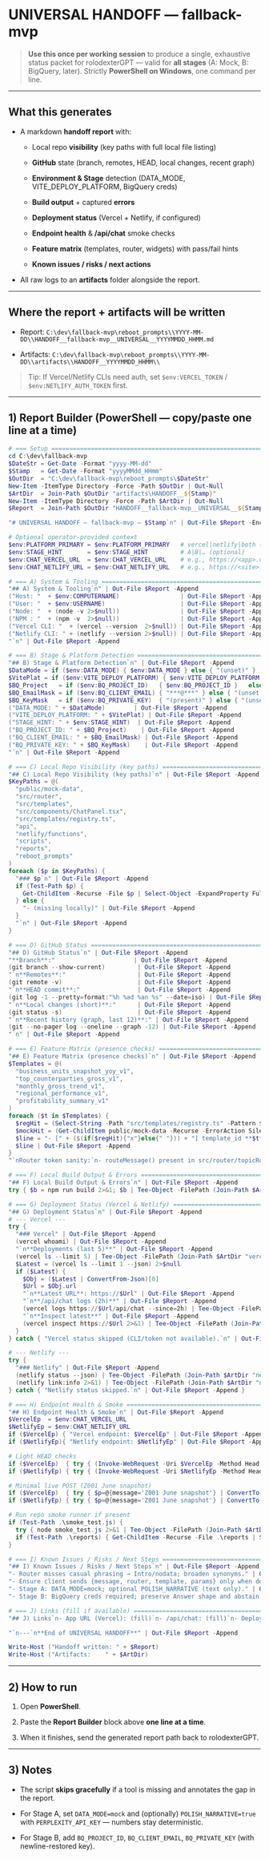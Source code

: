 # UNIVERSAL HANDOFF — fallback-mvp

> **Use this once per working session** to produce a single, exhaustive status packet for rolodexterGPT — valid for **all stages** (A: Mock, B: BigQuery, later). Strictly **PowerShell on Windows**, one command per line.

---

## What this generates

- A markdown **handoff report** with:
    
    - Local repo **visibility** (key paths with full local file listing)
        
    - **GitHub** state (branch, remotes, HEAD, local changes, recent graph)
        
    - **Environment & Stage** detection (DATA_MODE, VITE_DEPLOY_PLATFORM, BigQuery creds)
        
    - **Build output** + captured **errors**
        
    - **Deployment status** (Vercel + Netlify, if configured)
        
    - **Endpoint health** & **/api/chat** smoke checks
        
    - **Feature matrix** (templates, router, widgets) with pass/fail hints
        
    - **Known issues / risks / next actions**
        
- All raw logs to an **artifacts** folder alongside the report.
    

---

## Where the report + artifacts will be written

- Report: `C:\dev\fallback-mvp\reboot_prompts\\YYYY-MM-DD\\HANDOFF__fallback-mvp__UNIVERSAL__YYYYMMDD_HHMM.md`
    
- Artifacts: `C:\dev\fallback-mvp\reboot_prompts\\YYYY-MM-DD\\artifacts\\HANDOFF__YYYYMMDD_HHMM\\`
    

> Tip: If Vercel/Netlify CLIs need auth, set `$env:VERCEL_TOKEN` / `$env:NETLIFY_AUTH_TOKEN` first.

---

## 1) **Report Builder** (PowerShell — copy/paste **one line at a time**)

```powershell
# === Setup ===============================================================
cd C:\dev\fallback-mvp
$DateStr = Get-Date -Format "yyyy-MM-dd"
$Stamp   = Get-Date -Format "yyyyMMdd_HHmm"
$OutDir  = "C:\dev\fallback-mvp\reboot_prompts\$DateStr"
New-Item -ItemType Directory -Force -Path $OutDir | Out-Null
$ArtDir  = Join-Path $OutDir "artifacts\HANDOFF__${Stamp}"
New-Item -ItemType Directory -Force -Path $ArtDir | Out-Null
$Report  = Join-Path $OutDir "HANDOFF__fallback-mvp__UNIVERSAL__${Stamp}.md"

"# UNIVERSAL HANDOFF — fallback-mvp — $Stamp`n" | Out-File $Report -Encoding utf8

# Optional operator-provided context
$env:PLATFORM_PRIMARY = $env:PLATFORM_PRIMARY   # vercel|netlify|both (optional)
$env:STAGE_HINT       = $env:STAGE_HINT         # A|B|… (optional)
$env:CHAT_VERCEL_URL  = $env:CHAT_VERCEL_URL    # e.g., https://<app>.vercel.app/api/chat
$env:CHAT_NETLIFY_URL = $env:CHAT_NETLIFY_URL   # e.g., https://<site>.netlify.app/.netlify/functions/chat

# === A) System & Tooling ================================================
"## A) System & Tooling`n" | Out-File $Report -Append
("Host: "  + $env:COMPUTERNAME)                 | Out-File $Report -Append
("User: "  + $env:USERNAME)                     | Out-File $Report -Append
("Node: "  + (node -v 2>$null))                 | Out-File $Report -Append
("NPM : "  + (npm -v  2>$null))                 | Out-File $Report -Append
("Vercel CLI: "  + (vercel --version  2>$null)) | Out-File $Report -Append
("Netlify CLI: " + (netlify --version 2>$null)) | Out-File $Report -Append
"`n" | Out-File $Report -Append

# === B) Stage & Platform Detection ======================================
"## B) Stage & Platform Detection`n" | Out-File $Report -Append
$DataMode = if ($env:DATA_MODE) { $env:DATA_MODE } else { "(unset)" }
$VitePlat = if ($env:VITE_DEPLOY_PLATFORM) { $env:VITE_DEPLOY_PLATFORM } else { "(unset)" }
$BQ_Project   = if ($env:BQ_PROJECT_ID)   { $env:BQ_PROJECT_ID }   else { "(unset)" }
$BQ_EmailMask = if ($env:BQ_CLIENT_EMAIL) { "***@***" } else { "(unset)" }
$BQ_KeyMask   = if ($env:BQ_PRIVATE_KEY)  { "(present)" } else { "(unset)" }
("DATA_MODE: " + $DataMode)        | Out-File $Report -Append
("VITE_DEPLOY_PLATFORM: " + $VitePlat) | Out-File $Report -Append
("STAGE_HINT: " + $env:STAGE_HINT)  | Out-File $Report -Append
("BQ_PROJECT_ID: " + $BQ_Project)    | Out-File $Report -Append
("BQ_CLIENT_EMAIL: " + $BQ_EmailMask) | Out-File $Report -Append
("BQ_PRIVATE_KEY: " + $BQ_KeyMask)    | Out-File $Report -Append
"`n" | Out-File $Report -Append

# === C) Local Repo Visibility (key paths) ===============================
"## C) Local Repo Visibility (key paths)`n" | Out-File $Report -Append
$KeyPaths = @(
  "public/mock-data",
  "src/router",
  "src/templates",
  "src/components/ChatPanel.tsx",
  "src/templates/registry.ts",
  "api",
  "netlify/functions",
  "scripts",
  "reports",
  "reboot_prompts"
)
foreach ($p in $KeyPaths) {
  "### $p`n" | Out-File $Report -Append
  if (Test-Path $p) {
    Get-ChildItem -Recurse -File $p | Select-Object -ExpandProperty FullName | ForEach-Object { "- " + $_ } | Out-File $Report -Append
  } else {
    "- (missing locally)" | Out-File $Report -Append
  }
  "`n" | Out-File $Report -Append
}

# === D) GitHub Status ===================================================
"## D) GitHub Status`n" | Out-File $Report -Append
"**Branch**:"                      | Out-File $Report -Append
(git branch --show-current)         | Out-File $Report -Append
"`n**Remotes**:"                    | Out-File $Report -Append
(git remote -v)                     | Out-File $Report -Append
"`n**HEAD commit**:"                | Out-File $Report -Append
(git log -1 --pretty=format:"%h %ad %an %s" --date=iso) | Out-File $Report -Append
"`n**Local changes (short)**:"      | Out-File $Report -Append
(git status -s)                     | Out-File $Report -Append
"`n**Recent history (graph, last 12)**:" | Out-File $Report -Append
(git --no-pager log --oneline --graph -12) | Out-File $Report -Append
"`n" | Out-File $Report -Append

# === E) Feature Matrix (presence checks) ================================
"## E) Feature Matrix (presence checks)`n" | Out-File $Report -Append
$Templates = @(
  "business_units_snapshot_yoy_v1",
  "top_counterparties_gross_v1",
  "monthly_gross_trend_v1",
  "regional_performance_v1",
  "profitability_summary_v1"
)
foreach ($t in $Templates) {
  $regHit = (Select-String -Path "src/templates/registry.ts" -Pattern $t -SimpleMatch -ErrorAction SilentlyContinue)
  $mockHit = (Get-ChildItem public/mock-data -Recurse -ErrorAction SilentlyContinue | Where-Object { $_.Name -match $t -or $_.Name -match "regional|profitability|counterparties|gross|bu_snapshot" })
  $line = "- [" + ($(if($regHit){"x"}else{" "})) + "] template_id **$t** in registry; mockData:" + $(if($mockHit){"yes"}else{"no"})
  $line | Out-File $Report -Append
}
"`nRouter token sanity:`n- routeMessage() present in src/router/topicRouter.ts`n- Submit path sends {message, router, template, params} to serverless`n" | Out-File $Report -Append

# === F) Local Build Output & Errors ====================================
"## F) Local Build Output & Errors`n" | Out-File $Report -Append
try { $b = npm run build 2>&1; $b | Tee-Object -FilePath (Join-Path $ArtDir "local_build.log") | Out-File $Report -Append } catch { "Local build failed.`n" | Out-File $Report -Append }

# === G) Deployment Status (Vercel & Netlify) ============================
"## G) Deployment Status`n" | Out-File $Report -Append
# --- Vercel ---
try {
  "### Vercel" | Out-File $Report -Append
  (vercel whoami) | Out-File $Report -Append
  "`n**Deployments (last 5)**" | Out-File $Report -Append
  (vercel ls --limit 5) | Tee-Object -FilePath (Join-Path $ArtDir "vercel_deploys.txt") | Out-File $Report -Append
  $Latest = (vercel ls --limit 1 --json) 2>$null
  if ($Latest) {
    $Obj = ($Latest | ConvertFrom-Json)[0]
    $Url = $Obj.url
    "`n**Latest URL**: https://$Url" | Out-File $Report -Append
    "`n**/api/chat logs (2h)**" | Out-File $Report -Append
    (vercel logs https://$Url/api/chat --since=2h) | Tee-Object -FilePath (Join-Path $ArtDir "vercel_chat_logs.txt") | Out-File $Report -Append
    "`n**Inspect latest**" | Out-File $Report -Append
    (vercel inspect https://$Url 2>&1) | Tee-Object -FilePath (Join-Path $ArtDir "vercel_inspect.txt") | Out-File $Report -Append
  }
} catch { "Vercel status skipped (CLI/token not available).`n" | Out-File $Report -Append }

# --- Netlify ---
try {
  "### Netlify" | Out-File $Report -Append
  (netlify status --json) | Tee-Object -FilePath (Join-Path $ArtDir "netlify_status.json") | Out-File $Report -Append
  (netlify link:info 2>&1) | Tee-Object -FilePath (Join-Path $ArtDir "netlify_link_info.txt") | Out-File $Report -Append
} catch { "Netlify status skipped.`n" | Out-File $Report -Append }

# === H) Endpoint Health & Smoke ========================================
"## H) Endpoint Health & Smoke`n" | Out-File $Report -Append
$VercelEp  = $env:CHAT_VERCEL_URL
$NetlifyEp = $env:CHAT_NETLIFY_URL
if ($VercelEp) { "Vercel endpoint: $VercelEp" | Out-File $Report -Append }
if ($NetlifyEp){ "Netlify endpoint: $NetlifyEp" | Out-File $Report -Append }

# Light HEAD checks
if ($VercelEp)  { try { (Invoke-WebRequest -Uri $VercelEp -Method Head -ErrorAction Continue).StatusDescription | Out-File $Report -Append } catch { "Vercel HEAD error"  | Out-File $Report -Append } }
if ($NetlifyEp) { try { (Invoke-WebRequest -Uri $NetlifyEp -Method Head -ErrorAction Continue).StatusDescription | Out-File $Report -Append } catch { "Netlify HEAD error" | Out-File $Report -Append } }

# Minimal live POST (Z001 June snapshot)
if ($VercelEp)  { try { $p=@{message='Z001 June snapshot'} | ConvertTo-Json; $r=Invoke-WebRequest -Uri $VercelEp -Method Post -ContentType 'application/json' -Body $p -ErrorAction Continue; $r.Content | Tee-Object -FilePath (Join-Path $ArtDir 'vercel_answer.json') | Out-File $Report -Append } catch { "Vercel POST error"  | Out-File $Report -Append } }
if ($NetlifyEp) { try { $p=@{message='Z001 June snapshot'} | ConvertTo-Json; $r=Invoke-WebRequest -Uri $NetlifyEp -Method Post -ContentType 'application/json' -Body $p -ErrorAction Continue; $r.Content | Tee-Object -FilePath (Join-Path $ArtDir 'netlify_answer.json') | Out-File $Report -Append } catch { "Netlify POST error" | Out-File $Report -Append } }

# Run repo smoke runner if present
if (Test-Path .\smoke_test.js) {
  try { node smoke_test.js 2>&1 | Tee-Object -FilePath (Join-Path $ArtDir 'smoke_output.txt') | Out-File $Report -Append } catch { "smoke_test.js failed" | Out-File $Report -Append }
  if (Test-Path .\reports) { Get-ChildItem -Recurse -File .\reports | Select-Object -ExpandProperty FullName | Out-File $Report -Append }
}

# === I) Known Issues / Risks / Next Steps ===============================
"## I) Known Issues / Risks / Next Steps`n" | Out-File $Report -Append
"- Router misses casual phrasing → Intro/nodata; broaden synonyms." | Out-File $Report -Append
"- Ensure client sends {message, router, template, params} only when domain matched." | Out-File $Report -Append
"- Stage A: DATA_MODE=mock; optional POLISH_NARRATIVE (text only)." | Out-File $Report -Append
"- Stage B: BigQuery creds required; preserve Answer shape and abstain rules." | Out-File $Report -Append

# === J) Links (fill if available) =======================================
"## J) Links`n- App URL (Vercel): (fill)`n- /api/chat: (fill)`n- Deploy inspect: (fill)`n" | Out-File $Report -Append

"`n---`n**End of UNIVERSAL HANDOFF**" | Out-File $Report -Append

Write-Host ("Handoff written: " + $Report)
Write-Host ("Artifacts:    " + $ArtDir)
```

---

## 2) How to run

1. Open **PowerShell**.
    
2. Paste the **Report Builder** block above **one line at a time**.
    
3. When it finishes, send the generated report path back to rolodexterGPT.
    

---

## 3) Notes

- The script **skips gracefully** if a tool is missing and annotates the gap in the report.
    
- For Stage A, set `DATA_MODE=mock` and (optionally) `POLISH_NARRATIVE=true` with `PERPLEXITY_API_KEY` — numbers stay deterministic.
    
- For Stage B, add `BQ_PROJECT_ID`, `BQ_CLIENT_EMAIL`, `BQ_PRIVATE_KEY` (with newline-restored key).
